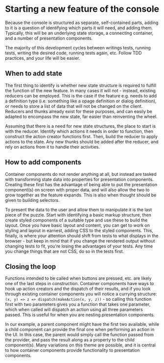 # Starting a new feature of the console

Because the console is structured as separate, self-contained parts, adding to it is a question of identifying which parts it will need, and adding them. Typically, this will be an underlying state storage, a connecting container, and a number of presentation components.

The majority of this development cycles between writings tests, running tests, writing the desired code, running tests again, etc. Follow TDD practices, and your life will be easier.

## When to add state

The first thing to identify is whether new state structure is required to fulfill the function of the new feature. In many cases it will not - instead, existing reducers can be employed. This is the case if the feature e.g. needs to add a definition type (i.e. something like a opage definition or dialog definition), or needs to store a list of data that will not be changed on the client. Reducers and thunks already exist for these purposes, and can easily be adapted to encompass the new state, far easier than reinventing the wheel.

Assuming that there is a need for new state structures, the place to start is with the reducer. Identify which actions it needs in order to function, then construct the action creator functions first. Then, build the reducer to apply actions to the state. Any new thunks should be added after the reducer, and rely on actions from it to handle their activities.

## How to add components

Container components do not render anything at all, but instead are tasked with transforming state data into properties for presentation components. Creating these first has the advantage of being able to put the presentation component(s) on screen with proper data, and will also allow the two to grow together as the feature expands. This is also when thought should be given to building selectors.

To present the data to the user and allow them to manipulate it is the last piece of the puzzle. Start with identifying a basic markup structure, then create styled components of a suitable type and use these to build the layout. Once you have basic layout and content, you can get to work on styling and layout in earnest, adding CSS to the styled components. This, finally, is where your attention should shift from tests to what displays in the browser - but keep in mind that if you change the rendered output without changing tests to fit, you're losing the advantages of your tests. Any time you change things that are not CSS, do so in the tests first.

## Closing the loop

Functions intended to be called when buttons are pressed, etc. are likely one of the last steps in construction. Container components have ways to hook up action creators and the dispatch of their results, and if you look through existing container components you will notice a currying structure: `(x, y) => z => dispatch(makeAction(x, y, z))` - so calling this function first with two parameters gives you a function that takes one parameter, which when called will dispatch an action using all three parameters passed. This is useful for when you are nesting presentation components.

In our example, a parent component might have the first two available, while a child component can provide the final one when performing an action in the UI. In this case, the parent would simply call the function passed from the provider, and pass the result along as a property to the child component(s). Many variations on this theme are possible, and it is central to how container components provide functionality to presentation components.
